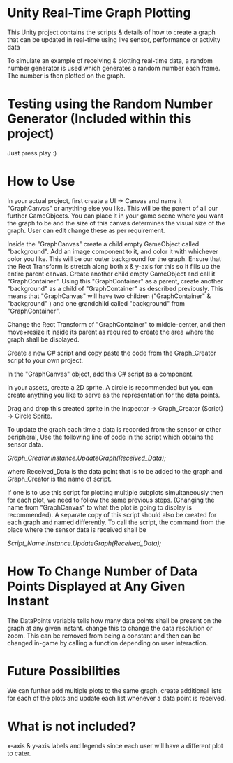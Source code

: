 # Unity Real-Time Graph Plotting
This Unity project contains the scripts &amp; details of how to create a graph that can be updated in real-time using live sensor, performance or activity data

To simulate an example of receiving & plotting real-time data, a random number generator is used which generates a random number each frame. The number is then plotted on the graph.


# Testing using the Random Number Generator (Included within this project)

Just press play :) 


# How to Use
In your actual project, first create a UI -> Canvas and name it "GraphCanvas" or anything else you like. This will be the parent of all our further GameObjects. You can place it in your game scene where you want the graph to be and the size of this canvas determines the visual size of the graph. User can edit change these as per requirement.

Inside the "GraphCanvas" create a child empty GameObject called "background". Add an image component to it, and color it with whichever color you like. This will be our outer background for the graph. Ensure that the Rect Transform is stretch along both x & y-axis for this so it fills up the entire parent canvas.
Create another child empty GameObject and call it "GraphContainer". Using this "GraphContainer" as a parent, create another "background" as a child of "GraphContainer" as described previously. This means that "GraphCanvas" will have two children ("GraphContainer" & "background" ) and one grandchild called "background" from "GraphContainer".

Change the Rect Transform of "GraphContainer" to middle-center, and then move+resize it inside its parent as required to create the area where the graph shall be displayed.

Create a new C# script and copy paste the code from the Graph_Creator script to your own project.

In the "GraphCanvas" object, add this C# script as a component. 

In your assets, create a 2D sprite. A circle is recommended but you can create anything you like to serve as the representation for the data points.

Drag and drop this created sprite in the Inspector -> Graph_Creator (Script) -> Circle Sprite.

To update the graph each time a data is recorded from the sensor or other peripheral, Use the following line of code in the script which obtains the sensor data.

_Graph_Creator.instance.UpdateGraph(Received_Data);_

where Received_Data is the data point that is to be added to the graph and Graph_Creator is the name of script.



If one is to use this script for plotting multiple subplots simultaneously then for each plot, we need to follow the same previous steps. (Changing the name from "GraphCanvas" to what the plot is going to display is recommended). A separate copy of this script should also be created for each graph and named differently. To call the script, the command from the place where the sensor data is received shall be

_Script_Name.instance.UpdateGraph(Received_Data);_


# How To Change Number of Data Points Displayed at Any Given Instant
The DataPoints variable tells how many data points shall be present on the graph at any given instant. change this to change the data resolution or zoom. This can be removed from being a constant and then can be changed in-game by calling a function depending on user interaction.


# Future Possibilities
We can further add multiple plots to the same graph, create additional lists for each of the plots and update each list whenever a data point is received.

# What is not included?
x-axis & y-axis labels and legends since each user will have a different plot to cater.


